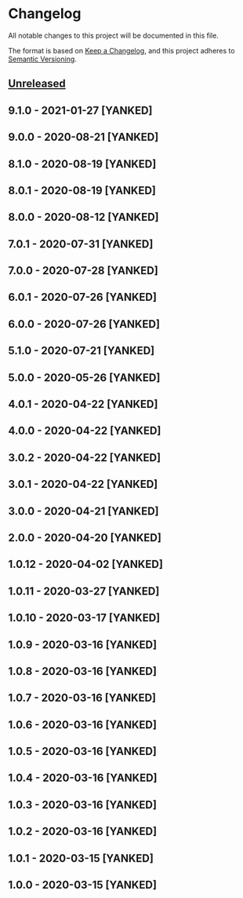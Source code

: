 # Changelog
All notable changes to this project will be documented in this file.

The format is based on [Keep a Changelog](https://keepachangelog.com/en/1.0.0/),
and this project adheres to [Semantic Versioning](https://semver.org/spec/v2.0.0.html).

## [Unreleased]

## 9.1.0 - 2021-01-27 [YANKED]

## 9.0.0 - 2020-08-21 [YANKED]

## 8.1.0 - 2020-08-19 [YANKED]

## 8.0.1 - 2020-08-19 [YANKED]

## 8.0.0 - 2020-08-12 [YANKED]

## 7.0.1 - 2020-07-31 [YANKED]

## 7.0.0 - 2020-07-28 [YANKED]

## 6.0.1 - 2020-07-26 [YANKED]

## 6.0.0 - 2020-07-26 [YANKED]

## 5.1.0 - 2020-07-21 [YANKED]

## 5.0.0 - 2020-05-26 [YANKED]

## 4.0.1 - 2020-04-22 [YANKED]

## 4.0.0 - 2020-04-22 [YANKED]

## 3.0.2 - 2020-04-22 [YANKED]

## 3.0.1 - 2020-04-22 [YANKED]

## 3.0.0 - 2020-04-21 [YANKED]

## 2.0.0 - 2020-04-20 [YANKED]

## 1.0.12 - 2020-04-02 [YANKED]

## 1.0.11 - 2020-03-27 [YANKED]

## 1.0.10 - 2020-03-17 [YANKED]

## 1.0.9 - 2020-03-16 [YANKED]

## 1.0.8 - 2020-03-16 [YANKED]

## 1.0.7 - 2020-03-16 [YANKED]

## 1.0.6 - 2020-03-16 [YANKED]

## 1.0.5 - 2020-03-16 [YANKED]

## 1.0.4 - 2020-03-16 [YANKED]

## 1.0.3 - 2020-03-16 [YANKED]

## 1.0.2 - 2020-03-16 [YANKED]

## 1.0.1 - 2020-03-15 [YANKED]

## 1.0.0 - 2020-03-15 [YANKED]
[Unreleased]: https://github.com/geut/socket-signal/compare/v9.1.0...HEAD
